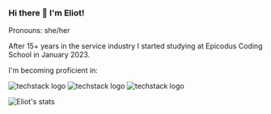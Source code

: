 ### Hi there 👋 I'm Eliot! 
Pronouns: she/her

After 15+ years in the service industry I started studying at Epicodus Coding School in January 2023.

I'm becoming proficient in:


![techstack logo](https://readme-components.vercel.app/api?component=logo&logo=react&fill=B4864F)
![techstack logo](https://readme-components.vercel.app/api?component=logo&logo=CSharp&fill=B4864F)
![techstack logo](https://readme-components.vercel.app/api?component=logo&logo=JavaScript&fill=B4864F)

![Eliot's stats](https://github-readme-stats.vercel.app/api?username=elgrons&show_icons=true&theme=calm)


<!--

Here are some ideas to get you started:

- 🔭 I’m currently working on ...
- 🌱 I’m currently learning ...
- 👯 I’m looking to collaborate on ...
- 🤔 I’m looking for help with ...
- 💬 Ask me about ...
- 📫 How to reach me: ...
- 😄 Pronouns: ...
- ⚡ Fun fact: ...
-->
